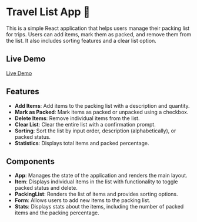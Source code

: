 # Travel List App 🧳
This is a simple React application that helps users manage their packing list for trips. Users can add items, mark them as packed, and remove them from the list. It also includes sorting features and a clear list option.

## Live Demo
[Live Demo](https://react-projects-pd54.vercel.app/)

## Features

- **Add Items**: Add items to the packing list with a description and quantity.
- **Mark as Packed**: Mark items as packed or unpacked using a checkbox.
- **Delete Items**: Remove individual items from the list.
- **Clear List**: Clear the entire list with a confirmation prompt.
- **Sorting**: Sort the list by input order, description (alphabetically), or packed status.
- **Statistics**: Displays total items and packed percentage.

## Components

- **App**: Manages the state of the application and renders the main layout.
- **Item**: Displays individual items in the list with functionality to toggle packed status and delete.
- **PackingList**: Renders the list of items and provides sorting options.
- **Form**: Allows users to add new items to the packing list.
- **Stats**: Displays stats about the items, including the number of packed items and the packing percentage.



